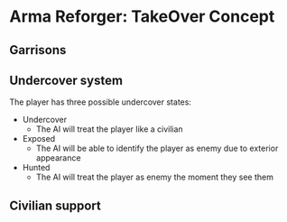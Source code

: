 # Arma Reforger: TakeOver Concept

## Garrisons

## Undercover system
The player has three possible undercover states:

- Undercover
    - The AI will treat the player like a civilian
- Exposed
    - The AI will be able to identify the player as enemy due to exterior appearance
- Hunted
    - The AI will treat the player as enemy the moment they see them

## Civilian support
